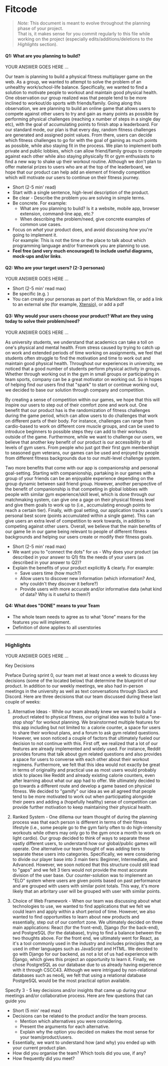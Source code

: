# Fitcode

 > _Note:_ This document is meant to evolve throughout the planning phase of your project.    
 > That is, it makes sense for you commit regularly to this file while working on the project (especially edits/additions/deletions to the _Highlights_ section).

#### Q1: What are you planning to build?

YOUR ANSWER GOES HERE ...

Our team is planning to build a physical fitness multiplayer game on the web.  As a group, we wanted to attempt to solve the problem of an unhealthy work/school-life balance.  Specifically, we wanted to find a solution to motivate people to workout and maintain good physical health.  One observation our group realized was that people tend to be more inclined to workout/do sports with friends/family.  Going along this observation, we are planning to build an online game that allows users to compete against other users to try and gain as many points as possible by performing physical challenges (reaching x number of steps in a single day etc), with the goal of accumulating points to finish atop a leaderboard.  For our standard mode, our plan is that every day, random fitness challenges are generated and assigned point values.  From there, users can decide which fitness challenges to go for with the goal of gaining as much points as possible, while also staying fit in the process.  We plan to implement both private and public lobbies, which can allow friend/family groups to compete against each other while also staying physically fit or gym enthusiasts to find a new way to shake up their workout routine.  Although we don't plan to offer material prizes to users who are at the top of the leaderboard, we hope that our product can help add an element of friendly competition which will motivate our users to continue on their fitness journey.

 * Short (2-5 min' read)
 * Start with a single sentence, high-level description of the product.
 * Be clear - Describe the problem you are solving in simple terms.
 * Be concrete. For example:
    * What are you planning to build? Is it a website, mobile app,
   browser extension, command-line app, etc.?      
    * When describing the problem/need, give concrete examples of common use cases.
 * Focus on *what* your product does, and avoid discussing *how* you're going to implement it.      
   For example: This is not the time or the place to talk about which programming language and/or framework you are planning to use.
 * **Feel free (and very much encouraged) to include useful diagrams, mock-ups and/or links**.


#### Q2: Who are your target users? (2-3 personas)

YOUR ANSWER GOES HERE ...

 * Short (2-5 min' read max)
 * Be specific (e.g. )
 * You can create your personas as part of this Markdown file, or add a link to an external site (for example, [Xtensio](https://xtensio.com/user-persona/)), or add a pdf

#### Q3: Why would your users choose your product? What are they using today to solve their problem/need?

YOUR ANSWER GOES HERE ...

As university students, we understand that academics can take a toll on one's physical and mental health.  From stress caused by trying to catch up on work and extended periods of time working on assignments, we feel that students often struggle to find the motivation and time to work out and maintain good physical health.  Throughout our experiences in university, we noticed that a good number of students perform physical activity in groups.  Whether through working out in the gym in small groups or participating in team sports, company can be a great motivator on working out.  So in hopes of helping find our users find that "spark" to start or continue working out, we decided to base our solution through company and competition.  

By creating a sense of competition within our games, we hope that this will inspire our users to step out of their comfort zone and work out.  One benefit that our product has is the randomization of fitness challenges during the game period, which can allow users to do challenges that work on different parts of their body.  For instance, challenges can range from cardio-based to work on different core muscle groups, and can be used to introduce beginners to possible steps they can add to their workouts outside of the game.  Furthermore, while we want to challenge our users, we believe that another key benefit of our product is our accessibility to all levels of gym users.  From people who just got their first gym membershipt to seasoned gym veterans, our games can be used and enjoyed by people from different fitness backgrounds due to our multi-level challenge system.

Two more benefits that come with our app is companionship and personal goal-setting.  Starting with companionship, partaking in our games with a group of your friends can be an enjoyable experience depending on the group dynamic between said friend group.  However, another perspective of the benefit of companionship is that competing in global lobbies with people with similar gym experience/skill level, which is done through our matchmaking system, can give one a gage on their physical fitness level and give them goals to work up to (i.e., accumulating enough points to reach a certain tier).  Finally, with goal setting, our application tracks a user's personal best score (points accumulated within a single game).  This can give users an extra level of competition to work towards, in addition to competing against other users.  Overall, we believe that the main benefits of our game lie in our game being relevant to people of different fitness backgrounds and helping our users create or modify their fitness goals.

 * Short (2-5 min' read max)
 * We want you to "connect the dots" for us - Why does your product (as described in your answer to Q1) fits the needs of your users (as described in your answer to Q2)?
 * Explain the benefits of your product explicitly & clearly. For example:
    * Save users time (how much?)
    * Allow users to discover new information (which information? And, why couldn't they discover it before?)
    * Provide users with more accurate and/or informative data (what kind of data? Why is it useful to them?)


#### Q4: What does "DONE" means to your Team 
 * The whole team needs to agree as to what ”done” means for the features you will
   implement.
 * Definition of done applies to all userstories

----



### Highlights

YOUR ANSWER GOES HERE ...

Key Decisions

Preface
During sprint 0, our team met at least once a week to dicusss key decisions (some of the located below) that determine the blueprint of our product.  In addition to our weekly meetings, we also had in-person meetings in the university as well as text conversations through Slack and Discord.  Here are three decisions that our team discussed during these last couple of weeks:

1) Alternative Ideas - While our team already knew we wanted to build a product related to physical fitness, our original idea was to build a "one-stop shop" for workout planning.  We brainstormed multiple features for this app including but not limited to: a calorie counter, a space for users to share their workout plans, and a forum to ask gym related questions.  However, we soon noticed a couple of factors that ultimately fueled our decision to not continue with this.  First off, we realized that a lot of our features are already implemented and widely used.  For instance, Reddit provides forums that talk about gym related questions and also provides a space for users to converse with each other about their workout regimens.  Furthermore, we felt that this idea would not exactly be great in terms of originality and practical use as most users would probably stick to places like Reddit and already existing calorie counters, even after learning about what our app had to offer.  We ultimately decided to go towards a different route and develop a game based on physical fitness.  We decided to "gamify" our idea as we all agreed that people tend to be more motivated to work out when participating alongside their peers and adding a (hopefully healthy) sense of competition can provide further motivation to keep maintaining their physical health.

2) Ranked System - One dillema our team thought of during the planning process was that each person is different in terms of their fitness lifestyle (i.e., some people go to the gym fairly often to do high-intensity workouts while others may only go to the gym once a month to work on light cardio).  Our group decided to think of ways to separate these vastly different users, to understand how our global/public games will operate.  One alternative our team thought of was adding tiers to separate these users into categories.  Specifically, we were considering to divide our player base into 3 main tiers: Beginner, Intermediate, and Advanced.  However, we soon noticed that this structure could still lead to "gaps" and we felt 3 tiers would not provide the most accurate division of the user base.  Our counter-solution was to implement an "ELO" system where users are given points based on past performance and are grouped with users with similar point totals.  This way, it's more likely that an arbritary user will be grouped with user with similar points.

3) Choice of Web Framework - When our team was discussing about what technologies to use, we wanted to find applications that we felt we could learn and apply within a short period of time.  However, we also wanted to find opportunities to learn about new products and essentially, step out of our comfort zone.  We ultimately decided on three main applications: React (for the front-end), Django (for the back-end), and PostgreSQL (for the database), trying to find a balance between the two thoughts above.  For the front end, we ultimately went for React, as it's a tool commonly used in the industry and includes principles that are used in other languages such as JavaScript and HTML.  We decided to go with Django for our backend, as not a lot of us had experience with Django, which gives this project an opportunity to learn it.  Finally, we chose PostgreSQL as our database due to us already having experience with it through CSCC43.  Although we were intrigued by non-relational databases such as neo4j, we felt that using a relational database PostgreSQL would be the most practical option available.

Specify 3 - 5 key decisions and/or insights that came up during your meetings
and/or collaborative process. Here are few questions that can guide you

 * Short (5 min' read max)
 * Decisions can be related to the product and/or the team process.
    * Mention which alternatives you were considering.
    * Present the arguments for each alternative.
    * Explain why the option you decided on makes the most sense for your team/product/users.
 * Essentially, we want to understand how (and why) you ended up with your current product plan.
 * How did you organise the team? Which tools did you use, if any?
 * How frequently did you meet?
 
 
  

